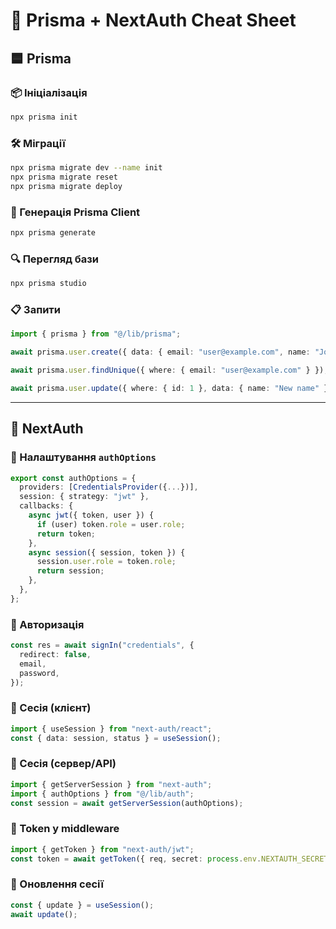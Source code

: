 
# 📘 Prisma + NextAuth Cheat Sheet

## 🟦 Prisma

### 📦 Ініціалізація
```bash
npx prisma init
```

### 🛠️ Міграції
```bash
npx prisma migrate dev --name init
npx prisma migrate reset
npx prisma migrate deploy
```

### 🔁 Генерація Prisma Client
```bash
npx prisma generate
```

### 🔍 Перегляд бази
```bash
npx prisma studio
```

### 📋 Запити
```ts
import { prisma } from "@/lib/prisma";

await prisma.user.create({ data: { email: "user@example.com", name: "John", password: "hashed" } });

await prisma.user.findUnique({ where: { email: "user@example.com" } });

await prisma.user.update({ where: { id: 1 }, data: { name: "New name" } });
```

---

## 🔐 NextAuth

### 🔧 Налаштування `authOptions`
```ts
export const authOptions = {
  providers: [CredentialsProvider({...})],
  session: { strategy: "jwt" },
  callbacks: {
    async jwt({ token, user }) {
      if (user) token.role = user.role;
      return token;
    },
    async session({ session, token }) {
      session.user.role = token.role;
      return session;
    },
  },
};
```

### 🔑 Авторизація
```ts
const res = await signIn("credentials", {
  redirect: false,
  email,
  password,
});
```

### 🧠 Сесія (клієнт)
```ts
import { useSession } from "next-auth/react";
const { data: session, status } = useSession();
```

### 🧠 Сесія (сервер/API)
```ts
import { getServerSession } from "next-auth";
import { authOptions } from "@/lib/auth";
const session = await getServerSession(authOptions);
```

### 🧾 Token у middleware
```ts
import { getToken } from "next-auth/jwt";
const token = await getToken({ req, secret: process.env.NEXTAUTH_SECRET });
```

### 🔄 Оновлення сесії
```ts
const { update } = useSession();
await update();
```

